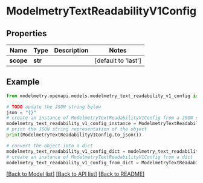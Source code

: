 # ModelmetryTextReadabilityV1Config


## Properties

Name | Type | Description | Notes
------------ | ------------- | ------------- | -------------
**scope** | **str** |  | [default to 'last']

## Example

```python
from modelmetry.openapi.models.modelmetry_text_readability_v1_config import ModelmetryTextReadabilityV1Config

# TODO update the JSON string below
json = "{}"
# create an instance of ModelmetryTextReadabilityV1Config from a JSON string
modelmetry_text_readability_v1_config_instance = ModelmetryTextReadabilityV1Config.from_json(json)
# print the JSON string representation of the object
print(ModelmetryTextReadabilityV1Config.to_json())

# convert the object into a dict
modelmetry_text_readability_v1_config_dict = modelmetry_text_readability_v1_config_instance.to_dict()
# create an instance of ModelmetryTextReadabilityV1Config from a dict
modelmetry_text_readability_v1_config_from_dict = ModelmetryTextReadabilityV1Config.from_dict(modelmetry_text_readability_v1_config_dict)
```
[[Back to Model list]](../README.md#documentation-for-models) [[Back to API list]](../README.md#documentation-for-api-endpoints) [[Back to README]](../README.md)


